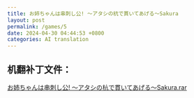 ```yaml
---
title: お姉ちゃんは串刺し公! ～アタシの杭で貫いてあげる～Sakura
layout: post
permalink: /games/5
date: 2024-04-30 04:44:53 +0800
categories: AI translation
---
```



## 机翻补丁文件：

[お姉ちゃんは串刺し公! ～アタシの杭で貫いてあげる～Sakura.rar](../resources/%E3%81%8A%E5%A7%89%E3%81%A1%E3%82%83%E3%82%93%E3%81%AF%E4%B8%B2%E5%88%BA%E3%81%97%E5%85%AC%21%20%EF%BD%9E%E3%82%A2%E3%82%BF%E3%82%B7%E3%81%AE%E6%9D%AD%E3%81%A7%E8%B2%AB%E3%81%84%E3%81%A6%E3%81%82%E3%81%92%E3%82%8B%EF%BD%9ESakura.rar)

 

